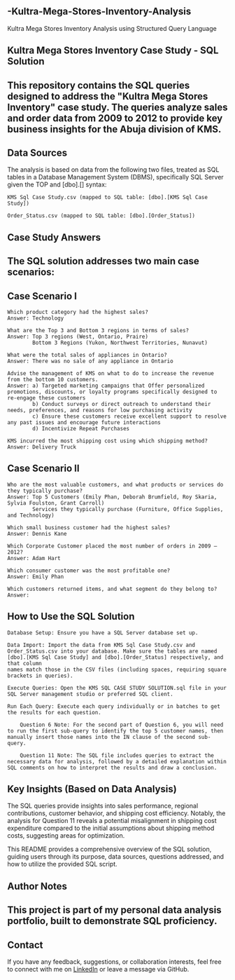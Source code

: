 ## -Kultra-Mega-Stores-Inventory-Analysis
Kultra Mega Stores Inventory Analysis using Structured Query Language 

## Kultra Mega Stores Inventory Case Study - SQL Solution

## This repository contains the SQL queries designed to address the "Kultra Mega Stores Inventory" case study. The queries analyze sales and order data from 2009 to 2012 to provide key business insights for the Abuja division of KMS.

##  Data Sources

The analysis is based on data from the following two files, treated as SQL tables in a Database Management System (DBMS), specifically SQL Server given the TOP and [dbo].[] syntax:

    KMS Sql Case Study.csv (mapped to SQL table: [dbo].[KMS Sql Case Study])

    Order_Status.csv (mapped to SQL table: [dbo].[Order_Status])

## Case Study Answers

## The SQL solution addresses two main case scenarios:
## Case Scenario I

    Which product category had the highest sales?
    Answer: Technology 
    
    What are the Top 3 and Bottom 3 regions in terms of sales?
    Answer: Top 3 regions (West, Ontario, Praire)  
            Bottom 3 Regions (Yukon, Northwest Territories, Nunavut)

    What were the total sales of appliances in Ontario?
    Answer: There was no sale of any appliance in Ontario

    Advise the management of KMS on what to do to increase the revenue from the bottom 10 customers.
    Answer: a) Targeted marketing campaigns that Offer personalized promotions, discounts, or loyalty programs specifically designed to re-engage these customers
            b) Conduct surveys or direct outreach to understand their needs, preferences, and reasons for low purchasing activity 
            c) Ensure these customers receive excellent support to resolve any past issues and encourage future interactions
            d) Incentivize Repeat Purchases
    
    KMS incurred the most shipping cost using which shipping method?
    Answer: Delivery Truck
## Case Scenario II

    Who are the most valuable customers, and what products or services do they typically purchase?
    Answer: Top 5 Customers (Emily Phan, Deborah Brumfield, Roy Skaria, Sylvia Foulston, Grant Carroll)
            Services they typically purchase (Furniture, Office Supplies, and Technology)

    Which small business customer had the highest sales?
    Answer: Dennis Kane

    Which Corporate Customer placed the most number of orders in 2009 – 2012?
    Answer: Adam Hart

    Which consumer customer was the most profitable one?
    Answer: Emily Phan

    Which customers returned items, and what segment do they belong to?
    Answer:


## How to Use the SQL Solution

    Database Setup: Ensure you have a SQL Server database set up.

    Data Import: Import the data from KMS Sql Case Study.csv and Order_Status.csv into your database. Make sure the tables are named [dbo].[KMS Sql Case Study] and [dbo].[Order_Status] respectively, and that column
    names match those in the CSV files (including spaces, requiring square brackets in queries).

    Execute Queries: Open the KMS SQL CASE STUDY SOLUTION.sql file in your SQL Server management studio or preferred SQL client.

    Run Each Query: Execute each query individually or in batches to get the results for each question.

        Question 6 Note: For the second part of Question 6, you will need to run the first sub-query to identify the top 5 customer names, then manually insert those names into the IN clause of the second sub-query.

        Question 11 Note: The SQL file includes queries to extract the necessary data for analysis, followed by a detailed explanation within SQL comments on how to interpret the results and draw a conclusion.

## Key Insights (Based on Data Analysis)

The SQL queries provide insights into sales performance, regional contributions, customer behavior, and shipping cost efficiency. Notably, the analysis for Question 11 reveals a potential misalignment in shipping cost expenditure compared to the initial assumptions about shipping method costs, suggesting areas for optimization.

This README provides a comprehensive overview of the SQL solution, guiding users through its purpose, data sources, questions addressed, and how to utilize the provided SQL script.

## Author Notes

This project is part of my personal data analysis portfolio, built to demonstrate SQL proficiency.
---

## Contact

If you have any feedback, suggestions, or collaboration interests, feel free to connect with me on [LinkedIn](https://www.linkedin.com/in/adeiye-akande-29426147/) or leave a message via GitHub.


